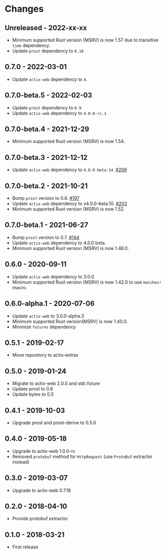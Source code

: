 # Changes

## Unreleased - 2022-xx-xx
- Minimum supported Rust version (MSRV) is now 1.57 due to transitive `time` dependency.
- Update `prost` dependency to `0.10`


## 0.7.0 - 2022-03-01
- Update `actix-web` dependency to `4`.


## 0.7.0-beta.5 - 2022-02-03
- Update `prost` dependency to `0.9`.
- Update `actix-web` dependency to `4.0.0-rc.1`.


## 0.7.0-beta.4 - 2021-12-29
- Minimum supported Rust version (MSRV) is now 1.54.


## 0.7.0-beta.3 - 2021-12-12
- Update `actix-web` dependency to `4.0.0.beta-14`. [#209]

[#209]: https://github.com/actix/actix-extras/pull/209


## 0.7.0-beta.2 - 2021-10-21
- Bump `prost` version to 0.8. [#197]
- Update `actix-web` dependency to v4.0.0-beta.10. [#203]
- Minimum supported Rust version (MSRV) is now 1.52.

[#197]: https://github.com/actix/actix-extras/pull/197
[#203]: https://github.com/actix/actix-extras/pull/203


## 0.7.0-beta.1 - 2021-06-27
- Bump `prost` version to 0.7. [#144]
- Update `actix-web` dependency to 4.0.0 beta.
- Minimum supported Rust version (MSRV) is now 1.46.0.

[#144]: https://github.com/actix/actix-extras/pull/144


## 0.6.0 - 2020-09-11
- Update `actix-web` dependency to 3.0.0.
- Minimum supported Rust version (MSRV) is now 1.42.0 to use `matches!` macro.


## 0.6.0-alpha.1 - 2020-07-06
- Update `actix-web` to 3.0.0-alpha.3
- Minimum supported Rust version(MSRV) is now 1.40.0.
- Minimize `futures` dependency


## 0.5.1 - 2019-02-17
- Move repository to actix-extras


## 0.5.0 - 2019-01-24
- Migrate to actix-web 2.0.0 and std::future
- Update prost to 0.6
- Update bytes to 0.5


## 0.4.1 - 2019-10-03
- Upgrade prost and prost-derive to 0.5.0


## 0.4.0 - 2019-05-18
- Upgrade to actix-web 1.0.0-rc
- Removed `protobuf` method for `HttpRequest` (use `ProtoBuf` extractor instead)


## 0.3.0 - 2019-03-07
- Upgrade to actix-web 0.7.18


## 0.2.0 - 2018-04-10
- Provide protobuf extractor


## 0.1.0 - 2018-03-21
- First release
